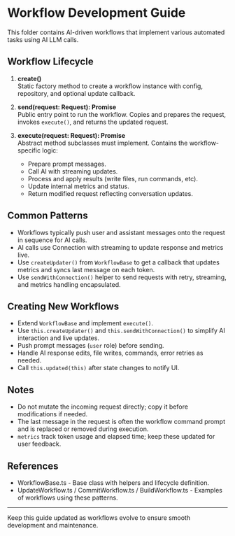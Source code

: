 # Workflow Development Guide

This folder contains AI-driven workflows that implement various automated tasks using AI LLM calls.

## Workflow Lifecycle

1. **create()**  
   Static factory method to create a workflow instance with config, repository, and optional update callback.

2. **send(request: Request): Promise<Request>**  
   Public entry point to run the workflow. Copies and prepares the request, invokes `execute()`, and returns the updated request.

3. **execute(request: Request): Promise<Request>**  
   Abstract method subclasses must implement. Contains the workflow-specific logic:
   - Prepare prompt messages.
   - Call AI with streaming updates.
   - Process and apply results (write files, run commands, etc).
   - Update internal metrics and status.
   - Return modified request reflecting conversation updates.

## Common Patterns

- Workflows typically push user and assistant messages onto the request in sequence for AI calls.
- AI calls use Connection with streaming to update response and metrics live.
- Use `createUpdater()` from `WorkflowBase` to get a callback that updates metrics and syncs last message on each token.
- Use `sendWithConnection()` helper to send requests with retry, streaming, and metrics handling encapsulated.

## Creating New Workflows

- Extend `WorkflowBase` and implement `execute()`.
- Use `this.createUpdater()` and `this.sendWithConnection()` to simplify AI interaction and live updates.
- Push prompt messages (`user` role) before sending.
- Handle AI response edits, file writes, commands, error retries as needed.
- Call `this.updated(this)` after state changes to notify UI.

## Notes

- Do not mutate the incoming request directly; copy it before modifications if needed.
- The last message in the request is often the workflow command prompt and is replaced or removed during execution.
- `metrics` track token usage and elapsed time; keep these updated for user feedback.

## References

- WorkflowBase.ts - Base class with helpers and lifecycle definition.
- UpdateWorkflow.ts / CommitWorkflow.ts / BuildWorkflow.ts - Examples of workflows using these patterns.

---

Keep this guide updated as workflows evolve to ensure smooth development and maintenance.